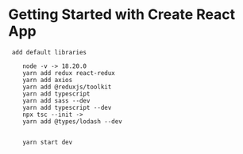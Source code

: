 # Getting Started with Create React App

````
 add default libraries
 
    node -v -> 18.20.0
    yarn add redux react-redux
    yarn add axios
    yarn add @reduxjs/toolkit
    yarn add typescript
    yarn add sass --dev
    yarn add typescript --dev
    npx tsc --init -> 
    yarn add @types/lodash --dev


    yarn start dev
````